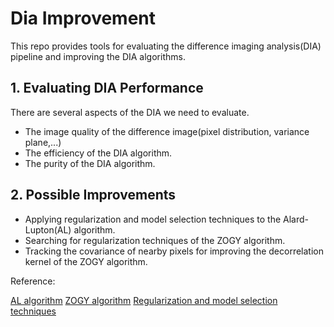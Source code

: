 # Dia Improvement

This repo provides tools for evaluating the difference imaging analysis(DIA) pipeline and improving the DIA algorithms.

## 1. Evaluating DIA Performance

There are several aspects of the DIA we need to evaluate.
- The image quality of the difference image(pixel distribution, variance plane,...)
- The efficiency of the DIA algorithm.
- The purity of the DIA algorithm.

## 2. Possible Improvements

- Applying regularization and model selection techniques to the Alard-Lupton(AL) algorithm.
- Searching for regularization techniques of the ZOGY algorithm.
- Tracking the covariance of nearby pixels for improving the decorrelation kernel of the ZOGY algorithm.

Reference:

[AL algorithm](https://arxiv.org/abs/astro-ph/9712287)
[ZOGY algorithm](https://arxiv.org/abs/1601.02655)
[Regularization and model selection techniques](https://arxiv.org/pdf/1512.04655.pdf)